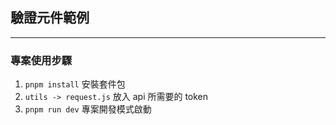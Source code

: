 ## 驗證元件範例
---
### 專案使用步驟
1. `pnpm install` 安裝套件包
2. `utils -> request.js` 放入 api 所需要的 token
3. `pnpm run dev` 專案開發模式啟動
